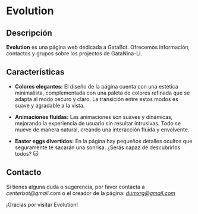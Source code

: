 # Evolution

## Descripción

**Evolution** es una página web dedicada a GataBot. Ofrecemos información, contactos y grupos sobre los projectos de GataNina-Li.

## Características

- **Colores elegantes:** El diseño de la página cuenta con una estética minimalista, complementada con una paleta de colores refinada que se adapta al modo oscuro y claro. La transición entre estos modos es suave y agradable a la vista.

- **Animaciones fluidas:** Las animaciones son suaves y dinámicas, mejorando la experiencia de usuario sin resultar intrusivas. Todo se mueve de manera natural, creando una interacción fluida y envolvente.

- **Easter eggs divertidos:** En la página hay pequeños detalles ocultos que seguramente te sacarán una sonrisa. ¿Serás capaz de descubrirlos todos? 😽


## Contacto

Si tienes alguna duda o sugerencia, por favor contacta a <i>centerbot@gmail</i>.com o el creador de la página: <i>dumxrg@gmail.com</i>

¡Gracias por visitar Evolution!
